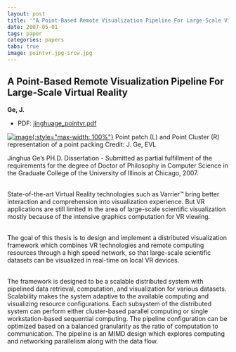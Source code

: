 ```yaml
---
layout: post
title: '"A Point-Based Remote Visualization Pipeline For Large-Scale Virtual Reality"'
date: 2007-05-01
tags: paper
categories: papers
tabs: true
image: pointvr.jpg-srcw.jpg
---
```


## A Point-Based Remote Visualization Pipeline For Large-Scale Virtual Reality
**Ge, J.**
- PDF: [jinghuage_pointvr.pdf](/documents/jinghuage_pointvr.pdf)


[![image](https://www.evl.uic.edu/output/originals/pointvr.jpg-srcw.jpg){:style="max-width: 100%"}](https://www.evl.uic.edu/output/originals/pointvr.jpg-srcw.jpg)
Point patch (L) and Point Cluster (R) representation of a point packing
Credit: J. Ge, EVL

Jinghua Ge&rsquo;s PH.D. Dissertation - Submitted as partial fulfillment of the requirements for the degree of Doctor of Philosophy in Computer Science in the Graduate College of the University of Illinois at Chicago, 2007.<br><br>

State-of-the-art Virtual Reality technologies such as Varrier&trade; bring better interaction and comprehension into visualization experience. But VR applications are still limited in the area of large-scale scientific visualization mostly because of the intensive graphics computation for VR viewing.<br><br>

The goal of this thesis is to design and implement a distributed visualization framework which combines VR technologies and remote computing resources through a high speed network, so that large-scale scientific datasets can be visualized in real-time on local VR devices.<br><br>

The framework is designed to be a scalable distributed system with pipelined data retrieval, computation, and visualization for various datasets. Scalability makes the system adaptive to the available computing and visualizing resource configurations. Each subsystem of the distributed system can perform either cluster-based parallel computing or single workstation-based sequential computing. The pipeline configuration can be optimized based on a balanced granularity as the ratio of computation to communication. The pipeline is an MIMD design which explores computing and networking parallelism along with the data flow.